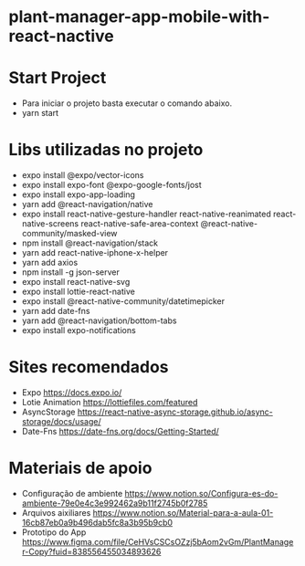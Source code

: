 # plant-manager-app-mobile-with-react-nactive

# Start Project
- Para iniciar o projeto basta executar o comando abaixo.
- yarn start

# Libs utilizadas no projeto
- expo install @expo/vector-icons
- expo install expo-font @expo-google-fonts/jost
- expo install expo-app-loading
- yarn add @react-navigation/native
- expo install react-native-gesture-handler react-native-reanimated react-native-screens react-native-safe-area-context @react-native-community/masked-view
- npm install @react-navigation/stack
- yarn add react-native-iphone-x-helper
- yarn add axios
- npm install -g json-server
- expo install react-native-svg
- expo install lottie-react-native
- expo install @react-native-community/datetimepicker
- yarn add date-fns
- yarn add @react-navigation/bottom-tabs
- expo install expo-notifications



# Sites recomendados
- Expo https://docs.expo.io/
- Lotie Animation https://lottiefiles.com/featured
- AsyncStorage https://react-native-async-storage.github.io/async-storage/docs/usage/
- Date-Fns https://date-fns.org/docs/Getting-Started/


# Materiais de apoio
- Configuração de ambiente https://www.notion.so/Configura-es-do-ambiente-79e0e4c3e992462a9b11f2745b0f2785
- Arquivos aixiliares https://www.notion.so/Material-para-a-aula-01-16cb87eb0a9b496dab5fc8a3b95b9cb0
- Prototipo do App https://www.figma.com/file/CeHVsCSCsOZzj5bAom2vGm/PlantManager-Copy?fuid=838556455034893626